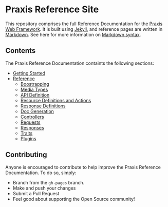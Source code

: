 # Praxis Reference Site

This repository comprises the full Reference Documentation for the [Praxis Web
Framework](http://www.praxis-framework.io). It is built using
[Jekyll](http://jekyllrb.com/), and reference pages are written in
[Markdown](http://daringfireball.net/projects/markdown/). See here for more
information on [Markdown
syntax](http://daringfireball.net/projects/markdown/syntax).

## Contents

The Praxis Reference Documentation containts the following sections:

- [Getting Started](http://www.praxis-framework.io/getting-started.html)
- [Reference](http://www.praxis-framework.io/reference/)
  - [Boostrapping](http://www.praxis-framework.io/reference/bootstrapping.html)
  - [Media Types](http://www.praxis-framework.io/reference/media-types.html)
  - [API Definition](http://www.praxis-framework.io/reference/api-definition.html)
  - [Resource Definitions and Actions](http://www.praxis-framework.io/reference/resource-definitions.html)
  - [Response Definitions](http://www.praxis-framework.io/reference/response-definitions.html)
  - [Doc Generation](http://www.praxis-framework.io/reference/doc-generation.html)
  - [Controllers](http://www.praxis-framework.io/reference/controllers.html)
  - [Requests](http://www.praxis-framework.io/reference/requests.html)
  - [Responses](http://www.praxis-framework.io/reference/responses.html)
  - [Traits](http://www.praxis-framework.io/reference/traits.html)
  - [Plugins](http://www.praxis-framework.io/reference/plugins.html)

## Contributing

Anyone is encouraged to contribute to help improve the Praxis Reference Documentation. To do so, simply:

- Branch from the `gh-pages` branch.
- Make and push your changes
- Submit a Pull Request
- Feel good about supporting the Open Source community!
